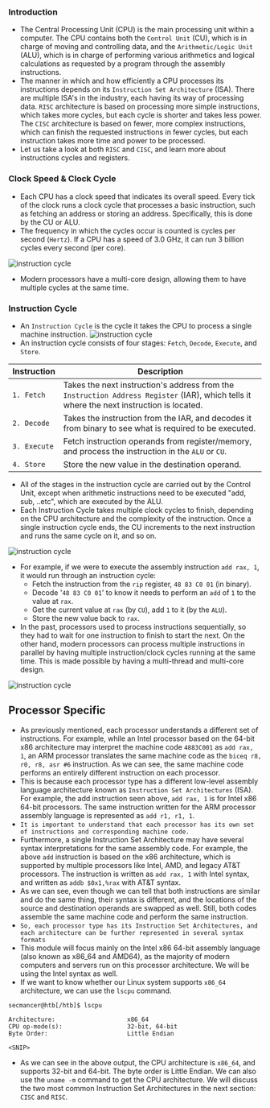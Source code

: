 ### Introduction
- The Central Processing Unit (CPU) is the main processing unit within a computer. The CPU contains both the `Control Unit` (CU), which is in charge of moving and controlling data, and the `Arithmetic/Logic Unit` (ALU), which is in charge of performing various arithmetics and logical calculations as requested by a program through the assembly instructions.
- The manner in which and how efficiently a CPU processes its instructions depends on its `Instruction Set Architecture` (ISA). There are multiple ISA's in the industry, each having its way of processing data. `RISC` architecture is based on processing more simple instructions, which takes more cycles, but each cycle is shorter and takes less power. The `CISC` architecture is based on fewer, more complex instructions, which can finish the requested instructions in fewer cycles, but each instruction takes more time and power to be processed.
- Let us take a look at both `RISC` and `CISC`, and learn more about instructions cycles and registers.


### Clock Speed & Clock Cycle
- Each CPU has a clock speed that indicates its overall speed. Every tick of the clock runs a clock cycle that processes a basic instruction, such as fetching an address or storing an address. Specifically, this is done by the CU or ALU.
- The frequency in which the cycles occur is counted is cycles per second (`Hertz`). If a CPU has a speed of 3.0 GHz, it can run 3 billion cycles every second (per core).

![instruction cycle](https://academy.hackthebox.com/storage/modules/85/assembly_clock_cycle_0.jpg)

- Modern processors have a multi-core design, allowing them to have multiple cycles at the same time.


### Instruction Cycle
- An `Instruction Cycle` is the cycle it takes the CPU to process a single machine instruction.
![instruction cycle](https://academy.hackthebox.com/storage/modules/85/assembly_instruction_cycle.jpg)
- An instruction cycle consists of four stages: `Fetch`, `Decode`, `Execute`, and `Store`.

| **Instruction** | **Description** |
| --- | --- |
| `1. Fetch` | Takes the next instruction's address from the `Instruction Address Register` (IAR), which tells it where the next instruction is located. |
| `2. Decode` | Takes the instruction from the IAR, and decodes it from binary to see what is required to be executed. |
| `3. Execute` | Fetch instruction operands from register/memory, and process the instruction in the `ALU` or `CU`. |
| `4. Store` | Store the new value in the destination operand. |

- All of the stages in the instruction cycle are carried out by the Control Unit, except when arithmetic instructions need to be executed "add, sub, ..etc", which are executed by the ALU.
- Each Instruction Cycle takes multiple clock cycles to finish, depending on the CPU architecture and the complexity of the instruction. Once a single instruction cycle ends, the CU increments to the next instruction and runs the same cycle on it, and so on.

![instruction cycle](https://academy.hackthebox.com/storage/modules/85/assembly_clock_cycle_1.jpg)

- For example, if we were to execute the assembly instruction `add rax, 1`, it would run through an instruction cycle:
	- Fetch the instruction from the `rip` register, `48 83 C0 01` (in binary).
	- Decode '`48 83 C0 01`' to know it needs to perform an `add` of `1` to the value at `rax`.
	- Get the current value at `rax` (by `CU`), add `1` to it (by the `ALU`).
	- Store the new value back to `rax`.
- In the past, processors used to process instructions sequentially, so they had to wait for one instruction to finish to start the next. On the other hand, modern processors can process multiple instructions in parallel by having multiple instruction/clock cycles running at the same time. This is made possible by having a multi-thread and multi-core design.

![instruction cycle](https://academy.hackthebox.com/storage/modules/85/assembly_clock_cycle_2.jpg)




## Processor Specific
- As previously mentioned, each processor understands a different set of instructions. For example, while an Intel processor based on the 64-bit x86 architecture may interpret the machine code `4883C001` as `add rax, 1`, an ARM processor translates the same machine code as the `biceq r8, r0, r8, asr #6` instruction. As we can see, the same machine code performs an entirely different instruction on each processor.
- This is because each processor type has a different low-level assembly language architecture known as `Instruction Set Architectures` (ISA). For example, the add instruction seen above, `add rax, 1` is for Intel x86 64-bit processors. The same instruction written for the ARM processor assembly language is represented as `add r1, r1, 1`.
- `It is important to understand that each processor has its own set of instructions and corresponding machine code.`
- Furthermore, a single Instruction Set Architecture may have several syntax interpretations for the same assembly code. For example, the above `add` instruction is based on the x86 architecture, which is supported by multiple processors like Intel, AMD, and legacy AT&T processors. The instruction is written as `add rax, 1` with Intel syntax, and written as `addb $0x1,%rax` with AT&T syntax.
- As we can see, even though we can tell that both instructions are similar and do the same thing, their syntax is different, and the locations of the source and destination operands are swapped as well. Still, both codes assemble the same machine code and perform the same instruction.
- `So, each processor type has its Instruction Set Architectures, and each architecture can be further represented in several syntax formats`
- This module will focus mainly on the Intel x86 64-bit assembly language (also known as x86\_64 and AMD64), as the majority of modern computers and servers run on this processor architecture. We will be using the Intel syntax as well.
- If we want to know whether our Linux system supports `x86_64` architecture, we can use the `lscpu` command.
```shell-session
secmancer@htb[/htb]$ lscpu

Architecture:                    x86_64
CPU op-mode(s):                  32-bit, 64-bit
Byte Order:                      Little Endian

<SNIP>
```

- As we can see in the above output, the CPU architecture is `x86_64`, and supports 32-bit and 64-bit. The byte order is Little Endian. We can also use the `uname -m` command to get the CPU architecture. We will discuss the two most common Instruction Set Architectures in the next section: `CISC` and `RISC`.